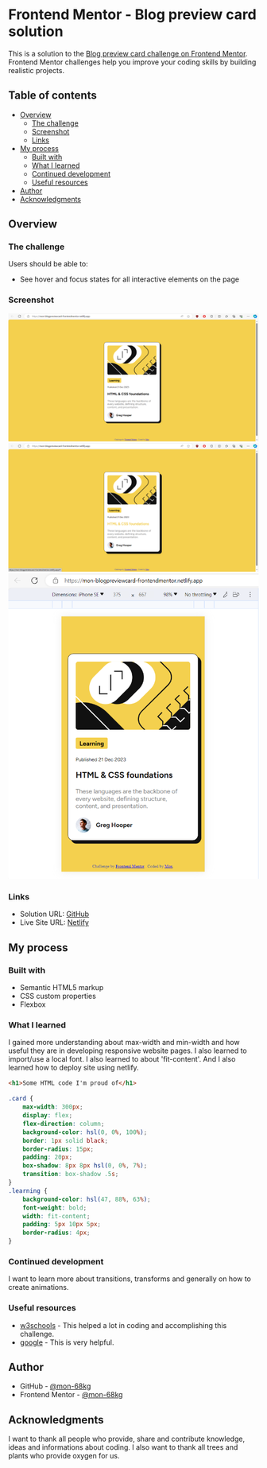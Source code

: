 # Frontend Mentor - Blog preview card solution

This is a solution to the [Blog preview card challenge on Frontend Mentor](https://www.frontendmentor.io/challenges/blog-preview-card-ckPaj01IcS). Frontend Mentor challenges help you improve your coding skills by building realistic projects. 

## Table of contents

- [Overview](#overview)
  - [The challenge](#the-challenge)
  - [Screenshot](#screenshot)
  - [Links](#links)
- [My process](#my-process)
  - [Built with](#built-with)
  - [What I learned](#what-i-learned)
  - [Continued development](#continued-development)
  - [Useful resources](#useful-resources)
- [Author](#author)
- [Acknowledgments](#acknowledgments)

## Overview

### The challenge

Users should be able to:

- See hover and focus states for all interactive elements on the page

### Screenshot

![](./screenshots/blog-preview-card-1.png)
![](./screenshots/blog-preview-card-2.png)
![](./screenshots/small-screen.png)

### Links

- Solution URL: [GitHub](https://github.com/mon-68kg/blog-preview-card-solution)
- Live Site URL: [Netlify](mon-blogpreviewcard-frontendmentor.netlify.app)

## My process

### Built with

- Semantic HTML5 markup
- CSS custom properties
- Flexbox

### What I learned

I gained more understanding about max-width and min-width and how useful they are in developing responsive website pages. I also learned to import/use a local font. I also learned to about 'fit-content'. And I also learned how to deploy site using netlify.

```html
<h1>Some HTML code I'm proud of</h1>
```
```css
.card {
    max-width: 300px;
    display: flex;
    flex-direction: column;
    background-color: hsl(0, 0%, 100%);
    border: 1px solid black;
    border-radius: 15px;
    padding: 20px;
    box-shadow: 8px 8px hsl(0, 0%, 7%);
    transition: box-shadow .5s;
}
.learning {
    background-color: hsl(47, 88%, 63%);
    font-weight: bold;
    width: fit-content;
    padding: 5px 10px 5px;
    border-radius: 4px;
}
```

### Continued development

I want to learn more about transitions, transforms and generally on how to create animations.

### Useful resources

- [w3schools](https://www.w3schools.com/) - This helped a lot in coding and accomplishing this challenge.
- [google](https://www.google.com/) - This is very helpful.

## Author

- GitHub - [@mon-68kg](https://github.com/mon-68kg)
- Frontend Mentor - [@mon-68kg](https://www.frontendmentor.io/profile/mon-68kg)

## Acknowledgments

I want to thank all people who provide, share and contribute knowledge, ideas and informations about coding. I also want to thank all trees and plants who provide oxygen for us.
